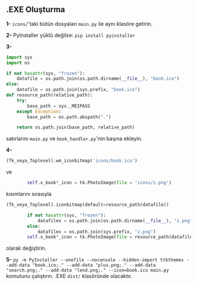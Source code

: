 ## .EXE Oluşturma

**1-** `icons/`'taki bütün dosyaları `main.py` ile aynı klasöre getirin.


**2-** PyInstaller yüklü değilse: `pip install pyinstaller`


**3-**
```python
import sys
import os

if not hasattr(sys, "frozen"):
    datafile = os.path.join(os.path.dirname(__file__), "book.ico")
else:
    datafile = os.path.join(sys.prefix, "book.ico")
def resource_path(relative_path):    
    try:       
        base_path = sys._MEIPASS
    except Exception:
        base_path = os.path.abspath(".")

    return os.path.join(base_path, relative_path)
```

satırlarını `main.py` ve `book_handler.py`'nin başına ekleyin.


**4-**
```python
(Tk_veya_Toplevel).wm_iconbitmap('icons/book.ico')
```

ve

```python
        self.x_book*_icon = tk.PhotoImage(file = 'icons/z.png')        # x (add, search, lend) * (hiçbir şey veya s) z (plus, search, lend)
```

kısımlarını sırasıyla

```python
(Tk_veya_Toplevel).iconbitmap(default=resource_path(datafile))
```

```python
        if not hasattr(sys, "frozen"):
            datafilex = os.path.join(os.path.dirname(__file__), "z.png")        # datafilex değişkeninin adı birden fazla fotoğraf için değiştirilebilir
        else:
            datafilex = os.path.join(sys.prefix, "z.png")
        self.x_book*_icon = tk.PhotoImage(file = resource_path(datafilex))
```

olarak değiştirin.


**5-** `py -m PyInstaller --onefile --noconsole --hidden-import ttkthemes --add-data "book.ico;." --add-data "plus.png;." --add-data "search.png;." --add-data "lend.png;." --icon=book.ico main.py` komutunu çalıştırın. .EXE `dist/` klasöründe olacaktır.
